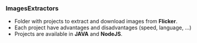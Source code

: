 ### ImagesExtractors
* Folder with projects to extract and download images from __Flicker__. 
* Each project have advantages and disadvantages (speed, language, ...)
* Projects are available in __JAVA__ and __NodeJS__.
